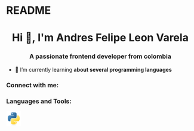 # README
<h1 align="center">Hi 👋, I'm Andres Felipe Leon Varela</h1>
<h3 align="center">A passionate frontend developer from colombia</h3>

- 🌱 I’m currently learning **about several programming languages**

<h3 align="left">Connect with me:</h3>
<p align="left">
</p>

<h3 align="left">Languages and Tools:</h3>
<p align="left"> <a href="https://www.python.org" target="_blank" rel="noreferrer"> <img src="https://raw.githubusercontent.com/devicons/devicon/master/icons/python/python-original.svg" alt="python" width="40" height="40"/> </a> </p>
